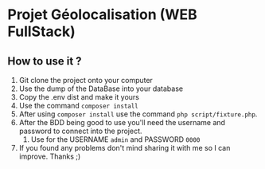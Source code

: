 # Projet Géolocalisation (WEB FullStack)
## How to use it ? 

1) Git clone the project onto your computer
2) Use the dump of the DataBase into your database
3) Copy the .env dist and make it yours
4) Use the command `composer install` 
5) After using `composer install` use the command `php script/fixture.php`. 
6) After the BDD being good to use you'll need the username and password to connect into the project.
   1) Use for the USERNAME `admin` and PASSWORD `0000`
7) If you found any problems don't mind sharing it with me so I can improve. Thanks ;)
